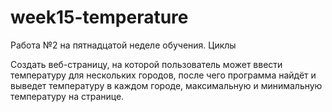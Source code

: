 # week15-temperature
Работа №2 на пятнадцатой неделе обучения. Циклы

Cоздать веб-страницу, на которой пользователь может ввести температуру для нескольких городов, после чего программа найдёт и выведет температуру в каждом городе, максимальную и минимальную температуру на странице.
